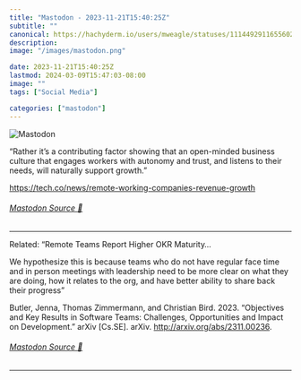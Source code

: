 ```yaml
---
title: "Mastodon - 2023-11-21T15:40:25Z"
subtitle: ""
canonical: https://hachyderm.io/users/mweagle/statuses/111449291165560236
description:
image: "/images/mastodon.png"

date: 2023-11-21T15:40:25Z
lastmod: 2024-03-09T15:47:03-08:00
image: ""
tags: ["Social Media"]

categories: ["mastodon"]
---
```

![Mastodon](/images/mastodon.png)

<p>“Rather it’s a contributing factor showing that an open-minded business culture that engages workers with autonomy and trust, and listens to their needs, will naturally support growth.”</p><p><a href="https://tech.co/news/remote-working-companies-revenue-growth" target="_blank" rel="nofollow noopener noreferrer" translate="no"><span class="invisible">https://</span><span class="ellipsis">tech.co/news/remote-working-co</span><span class="invisible">mpanies-revenue-growth</span></a></p>


###### [Mastodon Source 🐘](https://hachyderm.io/@mweagle/111449291165560236)

___

<p>Related: “Remote Teams Report Higher OKR Maturity…</p><p>We hypothesize this is because teams who do not have regular face time and in person meetings with leadership need to be more clear on what they are doing, how it relates to the org, and have better ability to share back their progress”</p><p>Butler, Jenna, Thomas Zimmermann, and Christian Bird. 2023. “Objectives and Key Results in Software Teams: Challenges, Opportunities and Impact on Development.” arXiv [Cs.SE]. arXiv. <a href="http://arxiv.org/abs/2311.00236" target="_blank" rel="nofollow noopener noreferrer" translate="no"><span class="invisible">http://</span><span class="">arxiv.org/abs/2311.00236</span><span class="invisible"></span></a>.</p>


###### [Mastodon Source 🐘](https://hachyderm.io/@mweagle/111449304605211568)

___
